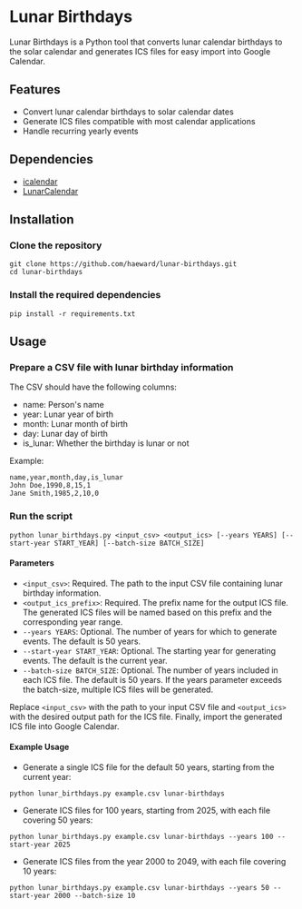 # Lunar Birthdays

Lunar Birthdays is a Python tool that converts lunar calendar birthdays to the solar calendar and generates ICS files for easy import into Google Calendar.

## Features

- Convert lunar calendar birthdays to solar calendar dates
- Generate ICS files compatible with most calendar applications
- Handle recurring yearly events

## Dependencies

- [icalendar](https://github.com/collective/icalendar)
- [LunarCalendar](https://github.com/wolfhong/LunarCalendar)

## Installation

### Clone the repository

```shell
git clone https://github.com/haeward/lunar-birthdays.git
cd lunar-birthdays
```

### Install the required dependencies

```shell
pip install -r requirements.txt
```

## Usage

### Prepare a CSV file with lunar birthday information

The CSV should have the following columns:

- name: Person's name
- year: Lunar year of birth
- month: Lunar month of birth
- day: Lunar day of birth
- is_lunar: Whether the birthday is lunar or not

Example:

```text
name,year,month,day,is_lunar
John Doe,1990,8,15,1
Jane Smith,1985,2,10,0
```

### Run the script

```shell
python lunar_birthdays.py <input_csv> <output_ics> [--years YEARS] [--start-year START_YEAR] [--batch-size BATCH_SIZE]
```

#### Parameters

- `<input_csv>`: Required. The path to the input CSV file containing lunar birthday information.
- `<output_ics_prefix>`: Required. The prefix name for the output ICS file. The generated ICS files will be named based on this prefix and the corresponding year range.
- `--years YEARS`: Optional. The number of years for which to generate events. The default is 50 years.
- `--start-year START_YEAR`: Optional. The starting year for generating events. The default is the current year.
- `--batch-size BATCH_SIZE`: Optional. The number of years included in each ICS file. The default is 50 years. If the years parameter exceeds the batch-size, multiple ICS files will be generated.

Replace `<input_csv>` with the path to your input CSV file and `<output_ics>` with the desired output path for the ICS file. Finally, import the generated ICS file into Google Calendar.

#### Example Usage

- Generate a single ICS file for the default 50 years, starting from the current year:

```shell
python lunar_birthdays.py example.csv lunar-birthdays
```

- Generate ICS files for 100 years, starting from 2025, with each file covering 50 years:

```shell
python lunar_birthdays.py example.csv lunar-birthdays --years 100 --start-year 2025
```

- Generate ICS files from the year 2000 to 2049, with each file covering 10 years:

```shell
python lunar_birthdays.py example.csv lunar-birthdays --years 50 --start-year 2000 --batch-size 10
```
